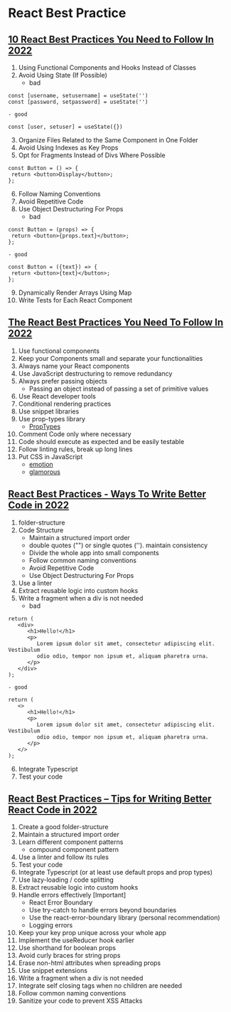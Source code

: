 # React Best Practice

## [10 React Best Practices You Need to Follow In 2022](https://www.makeuseof.com/must-follow-react-practices/)

1. Using Functional Components and Hooks Instead of Classes
2. Avoid Using State (If Possible)
    - bad
```
const [username, setusername] = useState('')
const [password, setpassword] = useState('')
```

    - good
```
const [user, setuser] = useState({})
```
3. Organize Files Related to the Same Component in One Folder
4. Avoid Using Indexes as Key Props
5. Opt for Fragments Instead of Divs Where Possible
```
const Button = () => {
 return <button>Display</button>;
};
```
6. Follow Naming Conventions
7. Avoid Repetitive Code
8. Use Object Destructuring For Props
    - bad
```
const Button = (props) => {
 return <button>{props.text}</button>;
};
```

    - good
```
const Button = ({text}) => {
 return <button>{text}</button>;
};
```
9. Dynamically Render Arrays Using Map
10. Write Tests for Each React Component

## [The React Best Practices You Need To Follow In 2022](https://www.enprowess.com/blogs/react-best-practices/)
1. Use functional components
2. Keep your Components small and separate your functionalities
3. Always name your React components
4. Use JavaScript destructuring to remove redundancy
5. Always prefer passing objects
    - Passing an object instead of passing a set of primitive values
6. Use React developer tools
7. Conditional rendering practices
8. Use snippet libraries
9. Use prop-types library
    - [PropTypes](https://reactjs.org/docs/typechecking-with-proptypes.html)
10. Comment Code only where necessary
11. Code should execute as expected and be easily testable
12. Follow linting rules, break up long lines
13. Put CSS in JavaScript
    - [emotion](https://github.com/emotion-js/emotion)
    - [glamorous](https://glamorous.rocks/)

## [React Best Practices - Ways To Write Better Code in 2022](https://blog.nourdinedev.com/react-best-practices-2022/)

1. folder-structure
2. Code Structure
    - Maintain a structured import order
    - double quotes ("") or single quotes (''). maintain consistency
    - Divide the whole app into small components
    - Follow common naming conventions
    - Avoid Repetitive Code
    - Use Object Destructuring For Props
3. Use a linter
4. Extract reusable logic into custom hooks
5. Write a fragment when a div is not needed
    - bad
```
return (
   <div>
      <h1>Hello!</h1>
      <p>
         Lorem ipsum dolor sit amet, consectetur adipiscing elit. Vestibulum
         odio odio, tempor non ipsum et, aliquam pharetra urna.
      </p>
   </div>
);
```

    - good
```
return (
   <>
      <h1>Hello!</h1>
      <p>
         Lorem ipsum dolor sit amet, consectetur adipiscing elit. Vestibulum
         odio odio, tempor non ipsum et, aliquam pharetra urna.
      </p>
   </>
);
```
6. Integrate Typescript
7. Test your code

## [React Best Practices – Tips for Writing Better React Code in 2022](https://www.freecodecamp.org/news/best-practices-for-react/)
1. Create a good folder-structure
2. Maintain a structured import order
3. Learn different component patterns
    - compound component pattern
4. Use a linter and follow its rules
5. Test your code
6. Integrate Typescript (or at least use default props and prop types)
7. Use lazy-loading / code splitting
8. Extract reusable logic into custom hooks
9. Handle errors effectively [Important]
    - React Error Boundary 
    - Use try-catch to handle errors beyond boundaries
    - Use the react-error-boundary library (personal recommendation)
    - Logging errors
10. Keep your key prop unique across your whole app
11. Implement the useReducer hook earlier
12. Use shorthand for boolean props
13. Avoid curly braces for string props
14. Erase non-html attributes when spreading props
15. Use snippet extensions
16. Write a fragment when a div is not needed
17. Integrate self closing tags when no children are needed
18. Follow common naming conventions
19. Sanitize your code to prevent XSS Attacks